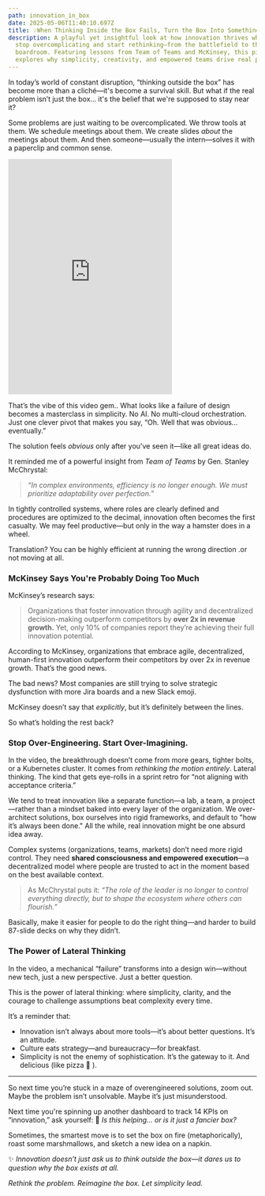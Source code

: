 ```yaml
---
path: innovation_in_box
date: 2025-05-06T11:40:10.697Z
title: 💡When Thinking Inside the Box Fails, Turn the Box Into Something New
description: A playful yet insightful look at how innovation thrives when we
  stop overcomplicating and start rethinking—from the battlefield to the
  boardroom. Featuring lessons from Team of Teams and McKinsey, this piece
  explores why simplicity, creativity, and empowered teams drive real progress.
---
```

In today’s world of constant disruption, “thinking outside the box” has become more than a cliché—it's become a survival skill. But what if the real problem isn’t just the box… it's the belief that we're supposed to stay near it?

Some problems are just waiting to be overcomplicated. We throw tools at them. We schedule meetings about them. We create slides *about* the meetings about them. And then someone—usually the intern—solves it with a paperclip and common sense.

<iframe src="https://www.facebook.com/plugins/video.php?height=476&href=https%3A%2F%2Fwww.facebook.com%2Funify%2Fvideos%2F2148792732199412%2F&show_text=false&width=332&t=0" width="332" height="476" style="border:none;overflow:hidden" scrolling="no" frameborder="0" allowfullscreen="true" allow="autoplay; clipboard-write; encrypted-media; picture-in-picture; web-share" allowFullScreen="true"></iframe>

That’s the vibe of this  video gem.[](https://www.facebook.com/unify/videos/2148792732199412/). What looks like a failure of design becomes a masterclass in simplicity. No AI. No multi-cloud orchestration. Just one clever pivot that makes you say, “Oh. Well that was obvious… eventually.”

The solution feels *obvious* only after you've seen it—like all great ideas do.

It reminded me of a powerful insight from *Team of Teams* by Gen. Stanley McChrystal:

> *“In complex environments, efficiency is no longer enough. We must prioritize adaptability over perfection.”*

In tightly controlled systems, where roles are clearly defined and procedures are optimized to the decimal, innovation often becomes the first casualty. We may feel productive—but only in the way a hamster does in a wheel.

Translation? You can be highly efficient at running the wrong direction .or not moving at all. 

### McKinsey Says You're Probably Doing Too Much

McKinsey’s research says:

> Organizations that foster innovation through agility and decentralized decision-making outperform competitors by **over 2x in revenue growth.**
> Yet, only 10% of companies report they’re achieving their full innovation potential.

According to McKinsey, organizations that embrace agile, decentralized, human-first innovation outperform their competitors by over 2x in revenue growth. That’s the good news.

The bad news? Most companies are still trying to solve strategic dysfunction with more Jira boards and a new Slack emoji.

McKinsey doesn’t say that *explicitly*, but it’s definitely between the lines.

So what’s holding the rest back?

### Stop Over-Engineering. Start Over-Imagining.

In the video, the breakthrough doesn’t come from more gears, tighter bolts, or a Kubernetes cluster. It comes from *rethinking the motion entirely*. Lateral thinking. The kind that gets eye-rolls in a sprint retro for “not aligning with acceptance criteria.”

We tend to treat innovation like a separate function—a lab, a team, a project—rather than a mindset baked into every layer of the organization. We over-architect solutions, box ourselves into rigid frameworks, and default to "how it’s always been done." All the while, real innovation might be one absurd idea away.

Complex systems (organizations, teams, markets) don’t need more rigid control. They need **shared consciousness and empowered execution**—a decentralized model where people are trusted to act in the moment based on the best available context.

> As McChrystal puts it: *“The role of the leader is no longer to control everything directly, but to shape the ecosystem where others can flourish.”*

Basically, make it easier for people to do the right thing—and harder to build 87-slide decks on why they didn’t.

### The Power of Lateral Thinking

In the video, a mechanical “failure” transforms into a design win—without new tech, just a new perspective. Just a better question.

This is the power of lateral thinking: where simplicity, clarity, and the courage to challenge assumptions beat complexity every time.

It’s a reminder that:

* Innovation isn’t always about more tools—it’s about better questions. It’s an attitude. 
* Culture eats strategy—and bureaucracy—for breakfast.
* Simplicity is not the enemy of sophistication. It’s the gateway to it. And delicious (like pizza 🍕 ).

- - -

So next time you’re stuck in a maze of overengineered solutions, zoom out. Maybe the problem isn’t unsolvable. Maybe it’s just misunderstood.

Next time you're spinning up another dashboard to track 14 KPIs on “innovation,” ask yourself:
🤔 *Is this helping… or is it just a fancier box?*

Sometimes, the smartest move is to set the box on fire (metaphorically), roast some marshmallows, and sketch a new idea on a napkin.

✨ *Innovation doesn’t just ask us to think outside the box—it dares us to question why the box exists at all.*

*Rethink the problem. Reimagine the box. Let simplicity lead.*